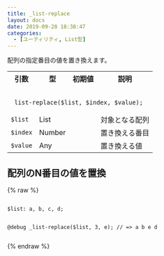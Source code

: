 ```yaml
---
title: _list-replace
layout: docs
date: 2019-09-28 18:38:47
categories:
  - [ユーティリティ, List型]
---
```


配列の指定番目の値を置き換えます。

<table>
  <tr>
    <th>引数</th>
    <th>型</th>
    <th>初期値</th>
    <th>説明</th>
  </tr>
  <tr>
    <td colspan="4">
      <pre class="language-scss"><code>
_list-replace($list, $index, $value);
</code></pre>
    </td>
  </tr>
  <tr>
    <td><code>$list</code></td>
    <td>List</td>
    <td></td>
    <td>対象となる配列</td>
  </tr>
  <tr>
    <td><code>$index</code></td>
    <td>Number</td>
    <td></td>
    <td>置き換える番目</td>
  </tr>
  <tr>
    <td><code>$value</code></td>
    <td>Any</td>
    <td></td>
    <td>置き換える値</td>
  </tr>
</table>

## 配列のN番目の値を置換

<div class="c demo">
  <div class="code">
    {% raw %}
      <pre class="language-scss"><code>
$list: a, b, c, d;

@debug _list-replace($list, 3, e);
// => a b e d
</code></pre>
    {% endraw %}
  </div>
</div>